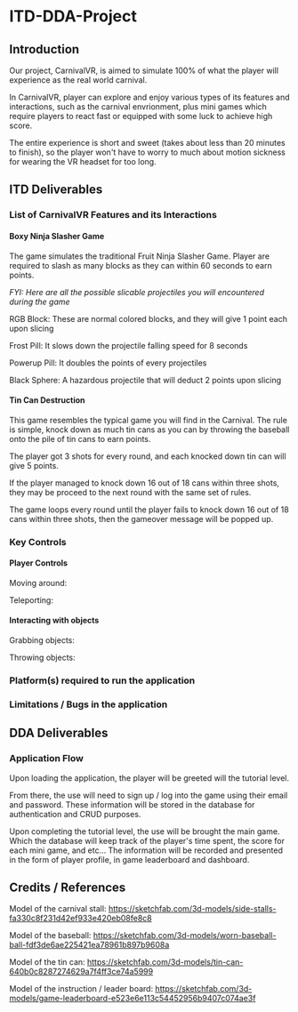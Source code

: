 # ITD-DDA-Project
## Introduction
Our project, CarnivalVR, is aimed to simulate 100% of what the player will experience as the real world carnival.

In CarnivalVR, player can explore and enjoy various types of its features and interactions, such as the carnival envrionment, plus mini games which require
players to react fast or equipped with some luck to achieve high score.

The entire experience is short and sweet (takes about less than 20 minutes to finish), so the player won't have to worry to much about motion sickness for
wearing the VR headset for too long.

## ITD Deliverables
### List of CarnivalVR Features and its Interactions
#### Boxy Ninja Slasher Game
The game simulates the traditional Fruit Ninja Slasher Game. Player are required to slash as many blocks as they can within 60 seconds to earn points.

*FYI: Here are all the possible slicable projectiles you will encountered during the game*

RGB Block: These are normal colored blocks, and they will give 1 point each upon slicing 

Frost Pill: It slows down the projectile falling speed for 8 seconds

Powerup Pill: It doubles the points of every projectiles

Black Sphere: A hazardous projectile that will deduct 2 points upon slicing

#### Tin Can Destruction
This game resembles the typical game you will find in the Carnival. The rule is simple, knock down as much tin cans as you can by throwing the baseball
onto the pile of tin cans to earn points.

The player got 3 shots for every round, and each knocked down tin can will give 5 points.

If the player managed to knock down 16 out of 18 cans within three shots, they may be proceed to the next round with the same set of rules.

The game loops every round until the player fails to knock down 16 out of 18 cans within three shots, then the gameover message will be popped up.

### Key Controls
#### Player Controls
Moving around: 

Teleporting:

#### Interacting with objects
Grabbing objects:

Throwing objects:


### Platform(s) required to run the application

### Limitations / Bugs in the application

## DDA Deliverables
### Application Flow
Upon loading the application, the player will be greeted will the tutorial level.

From there, the use will need to sign up / log into the game using their email and password. These information will be stored in the database for 
authentication and CRUD purposes.

Upon completing the tutorial level, the use will be brought the main game. Which the database will keep track of the player's time spent, the score
for each mini game, and etc... The information will be recorded and presented in the form of player profile, in game leaderboard and dashboard.

## Credits / References

Model of the carnival stall: https://sketchfab.com/3d-models/side-stalls-fa330c8f231d42ef933e420eb08fe8c8

Model of the baseball: https://sketchfab.com/3d-models/worn-baseball-ball-fdf3de6ae225421ea78961b897b9608a

Model of the tin can: https://sketchfab.com/3d-models/tin-can-640b0c8287274629a7f4ff3ce74a5999

Model of the instruction / leader board: https://sketchfab.com/3d-models/game-leaderboard-e523e6e113c54452956b9407c074ae3f





